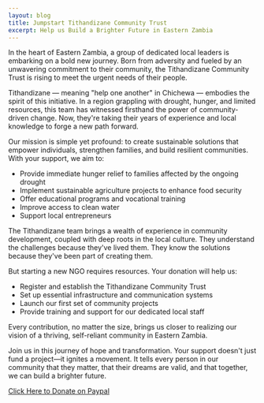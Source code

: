 ```yaml
---
layout: blog
title: Jumpstart Tithandizane Community Trust
excerpt: Help us Build a Brighter Future in Eastern Zambia
---
```


In the heart of Eastern Zambia, a group of dedicated local leaders is embarking
on a bold new journey. Born from adversity and fueled by an unwavering
commitment to their community, the Tithandizane Community Trust is rising to
meet the urgent needs of their people.

Tithandizane — meaning "help one another" in Chichewa — embodies the spirit of
this initiative. In a region grappling with drought, hunger, and limited
resources, this team has witnessed firsthand the power of community-driven
change. Now, they're taking their years of experience and local knowledge to
forge a new path forward.

Our mission is simple yet profound: to create sustainable solutions that
empower individuals, strengthen families, and build resilient communities. With
your support, we aim to:

+ Provide immediate hunger relief to families affected by the ongoing drought
+ Implement sustainable agriculture projects to enhance food security
+ Offer educational programs and vocational training
+ Improve access to clean water
+ Support local entrepreneurs

The Tithandizane team brings a wealth of experience in community development,
coupled with deep roots in the local culture. They understand the challenges
because they've lived them. They know the solutions because they've been part
of creating them.

But starting a new NGO requires resources. Your donation will help us:

+ Register and establish the Tithandizane Community Trust
+ Set up essential infrastructure and communication systems
+ Launch our first set of community projects
+ Provide training and support for our dedicated local staff

Every contribution, no matter the size, brings us closer to realizing our
vision of a thriving, self-reliant community in Eastern Zambia.

Join us in this journey of hope and transformation. Your support doesn't just
fund a project—it ignites a movement. It tells every person in our community
that they matter, that their dreams are valid, and that together, we can build
a brighter future.

[Click Here to Donate on Paypal](https://www.paypal.com/pools/c/96GiXBV0MD)
